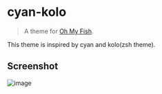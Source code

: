 # cyan-kolo

> A theme for [Oh My Fish](https://github.com/oh-my-fish/oh-my-fish).

This theme is inspired by cyan and kolo(zsh theme).

## Screenshot
![image](https://github.com/jnuyanfa/github_pic_repo/blob/master/cyan_kolo/20170912204121.png)
